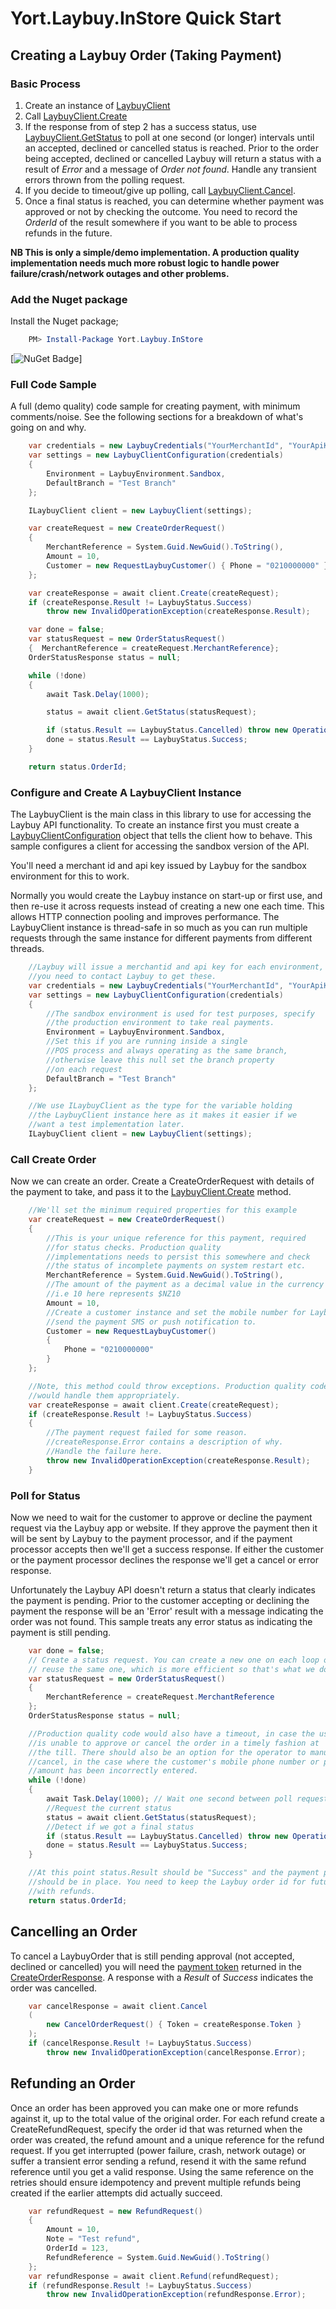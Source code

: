 # Yort.Laybuy.InStore Quick Start

## Creating a Laybuy Order (Taking Payment)
### Basic Process
1. Create an instance of [LaybuyClient](Yort.Laybuy.InStore.LaybuyClient.html)
2. Call [LaybuyClient.Create](Yort.Laybuy.InStore.LaybuyClient.html#Yort_Laybuy_InStore_LaybuyClient_Create_Yort_Laybuy_InStore_CreateOrderRequest_)
3. If the response from of step 2 has a success status, use [LaybuyClient.GetStatus](Yort.Laybuy.InStore.LaybuyClient.html#Yort_Laybuy_InStore_LaybuyClient_GetStatus_Yort_Laybuy_InStore_OrderStatusRequest_) to poll at one second (or longer) intervals until an accepted, declined or cancelled status is reached. Prior to the order being accepted, declined or cancelled Laybuy will return a status with a result of *Error* and a message of *Order not found*. Handle any transient errors thrown from the polling request.
4. If you decide to timeout/give up polling, call [LaybuyClient.Cancel](Yort.Laybuy.InStore.LaybuyClient.html#Yort_Laybuy_InStore_LaybuyClient_Cancel_Yort_Laybuy_InStore_CancelOrderRequest_).
5. Once a final status is reached, you can determine whether payment was approved or not by checking the outcome. You need to record the *OrderId* of the result somewhere if you want to be able to process refunds in the future.

**NB This is only a simple/demo implementation. A production quality implementation needs much more robust logic to handle power failure/crash/network outages and other problems.**

### Add the Nuget package
Install the Nuget package;

```powershell
    PM> Install-Package Yort.Laybuy.InStore
```

[![NuGet Badge](https://buildstats.info/nuget/Yort.Laybuy.InStore)]

### Full Code Sample
A full (demo quality) code sample for creating payment, with minimum comments/noise.
See the following sections for a breakdown of what's going on and why.

```c#
    var credentials = new LaybuyCredentials("YourMerchantId", "YourApiKey");
    var settings = new LaybuyClientConfiguration(credentials)
    {
        Environment = LaybuyEnvironment.Sandbox,
        DefaultBranch = "Test Branch"
    };

    ILaybuyClient client = new LaybuyClient(settings);

    var createRequest = new CreateOrderRequest()
    {
        MerchantReference = System.Guid.NewGuid().ToString(),
        Amount = 10,
        Customer = new RequestLaybuyCustomer() { Phone = "0210000000" }
    };

    var createResponse = await client.Create(createRequest);
    if (createResponse.Result != LaybuyStatus.Success)
        throw new InvalidOperationException(createResponse.Result);

    var done = false;
    var statusRequest = new OrderStatusRequest() 
    {  MerchantReference = createRequest.MerchantReference};
    OrderStatusResponse status = null;

    while (!done)
    {
        await Task.Delay(1000); 

        status = await client.GetStatus(statusRequest);

        if (status.Result == LaybuyStatus.Cancelled) throw new OperationCanceledException();
        done = status.Result == LaybuyStatus.Success;
    }

    return status.OrderId;
```

### Configure and Create A LaybuyClient Instance
The LaybuyClient is the main class in this library to use for accessing the Laybuy API functionality. To create an instance first you must create a [LaybuyClientConfiguration](Yort.Laybuy.InStore.LaybuyClientConfiguration.html) object that tells the client how to behave. This sample configures a client for accessing the sandbox version of the API.

You'll need a merchant id and api key issued by Laybuy for the sandbox environment for this to work.

Normally you would create the Laybuy instance on start-up or first use, and then re-use it across requests instead of creating a new one each time. This allows HTTP connection pooling and improves performance. The LaybuyClient instance is thread-safe in so much as you can run multiple requests through the same instance for different payments from different threads.

```c#
    //Laybuy will issue a merchantid and api key for each environment,
    //you need to contact Laybuy to get these.
    var credentials = new LaybuyCredentials("YourMerchantId", "YourApiKey");
    var settings = new LaybuyClientConfiguration(credentials)
    {
        //The sandbox environment is used for test purposes, specify
        //the production environment to take real payments.
        Environment = LaybuyEnvironment.Sandbox,
        //Set this if you are running inside a single 
        //POS process and always operating as the same branch, 
        //otherwise leave this null set the branch property 
        //on each request
        DefaultBranch = "Test Branch" 
    };

    //We use ILaybuyClient as the type for the variable holding 
    //the LaybuyClient instance here as it makes it easier if we 
    //want a test implementation later.
    ILaybuyClient client = new LaybuyClient(settings);
```

### Call Create Order
Now we can create an order. Create a CreateOrderRequest with details of the payment to take, and pass it to the [LaybuyClient.Create](Yort.Laybuy.InStore.LaybuyClient.html#Yort_Laybuy_InStore_LaybuyClient_Create_Yort_Laybuy_InStore_CreateOrderRequest_) method.

```c#
    //We'll set the minimum required properties for this example
    var createRequest = new CreateOrderRequest()
    {
        //This is your unique reference for this payment, required
        //for status checks. Production quality
        //implementations needs to persist this somewhere and check
        //the status of incomplete payments on system restart etc.
        MerchantReference = System.Guid.NewGuid().ToString(),
        //The amount of the payment as a decimal value in the currency specified, 
        //i.e 10 here represents $NZ10 
        Amount = 10,
        //Create a customer instance and set the mobile number for Laybuy to 
        //send the payment SMS or push notification to.
        Customer = new RequestLaybuyCustomer()
        {
            Phone = "0210000000"
        }
    };

    //Note, this method could throw exceptions. Production quality code
    //would handle them appropriately. 
    var createResponse = await client.Create(createRequest);
    if (createResponse.Result != LaybuyStatus.Success)
    {
        //The payment request failed for some reason.
        //createResponse.Error contains a description of why.
        //Handle the failure here.
        throw new InvalidOperationException(createResponse.Result);
    }
```

### Poll for Status
Now we need to wait for the customer to approve or decline the payment request via the Laybuy app or website. If they approve the payment then it will be sent by Laybuy to the payment processor, and if the payment processor accepts then we'll get a success response. If either the customer or the payment processor declines the response we'll get a cancel or error response.

Unfortunately the Laybuy API doesn't return a status that clearly indicates the payment is pending. Prior to the customer accepting or declining the payment the response will be an 'Error' result with a message indicating the order was not found. This sample treats any error status 
as indicating the payment is still pending.

```c#
    var done = false;
    // Create a status request. You can create a new one on each loop or 
    // reuse the same one, which is more efficient so that's what we do here.
    var statusRequest = new OrderStatusRequest() 
    { 
        MerchantReference = createRequest.MerchantReference 
    };
    OrderStatusResponse status = null;

    //Production quality code would also have a timeout, in case the user
    //is unable to approve or cancel the order in a timely fashion at 
    //the till. There should also be an option for the operator to manually 
    //cancel, in the case where the customer's mobile phone number or payment 
    //amount has been incorrectly entered.
    while (!done)
    {
        await Task.Delay(1000); // Wait one second between poll requests
        //Request the current status
        status = await client.GetStatus(statusRequest);
        //Detect if we got a final status
        if (status.Result == LaybuyStatus.Cancelled) throw new OperationCanceledException();
        done = status.Result == LaybuyStatus.Success;
    }

    //At this point status.Result should be "Success" and the payment plan
    //should be in place. You need to keep the Laybuy order id for future use
    //with refunds.
    return status.OrderId;  
```

## Cancelling an Order
To cancel a LaybuyOrder that is still pending approval (not accepted, declined or cancelled) you will need the [payment token](Yort.Laybuy.InStore.CreateOrderResponse.html#Yort_Laybuy_InStore_CreateOrderResponse_Token) returned in the [CreateOrderResponse](Yort.Laybuy.InStore.CreateOrderResponse.html). A response with a *Result* of *Success* indicates the order was cancelled.

```c#
    var cancelResponse = await client.Cancel
    (
        new CancelOrderRequest() { Token = createResponse.Token }
    );
    if (cancelResponse.Result != LaybuyStatus.Success) 
        throw new InvalidOperationException(cancelResponse.Error);
```

## Refunding an Order
Once an order has been approved you can make one or more refunds against it, up to the total value of the original order. For each refund create a CreateRefundRequest, specify the order id that was returned when the order was created, the refund amount and a unique reference for the refund request. If you get interrupted (power failure, crash, network outage) or suffer a transient error sending a refund, resend it with the same refund reference until you get a valid response. Using the same reference on the retries should ensure idempotency and prevent multiple refunds being created if the earlier attempts did actually succeed.

```c#
    var refundRequest = new RefundRequest() 
    { 
        Amount = 10, 
        Note = "Test refund", 
        OrderId = 123, 
        RefundReference = System.Guid.NewGuid().ToString() 
    };
    var refundResponse = await client.Refund(refundRequest);
    if (refundResponse.Result != LaybuyStatus.Success) 
        throw new InvalidOperationException(refundResponse.Error);
```
